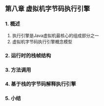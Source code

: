 ## 第八章 虚拟机字节码执行引擎
### 1. 概述
1. 执行引擎是Java虚拟机最核心的组成部分之一
2. 虚拟机字节码执行引擎概念模型
### 2. 运行时的栈帧结构

### 3. 方法调用
### 4. 基于栈的字节码解释执行引擎
### 5. 小结




































